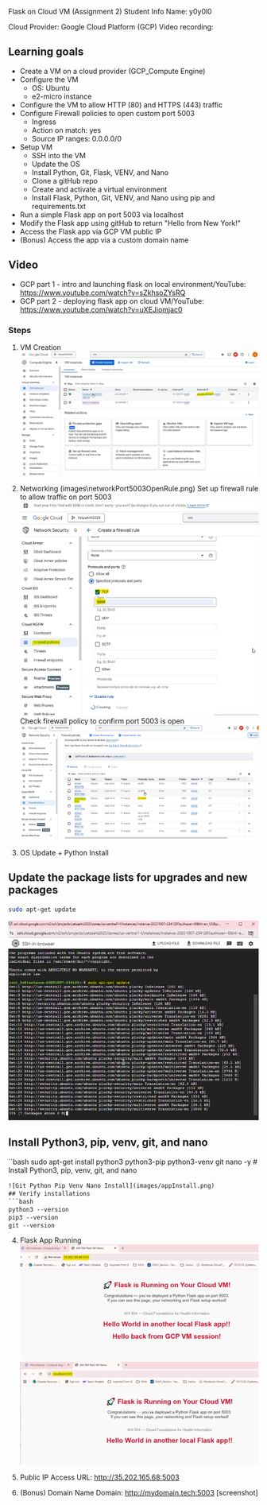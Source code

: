 Flask on Cloud VM (Assignment 2)
Student Info
Name: y0y0l0

Cloud Provider: Google Cloud Platform (GCP)
Video recording:

## Learning goals
- Create a VM on a cloud provider (GCP_Compute Engine)
- Configure the VM 
    - OS: Ubuntu
    - e2-micro instance
- Configure the VM to allow HTTP (80) and HTTPS (443) traffic
- Configure Firewall policies to open custom port 5003
    - Ingress
    - Action on match: yes
    - Source IP ranges: 0.0.0.0/0
- Setup VM
    - SSH into the VM
    - Update the OS
    - Install Python, Git, Flask, VENV, and Nano
    - Clone a gitHub repo
    - Create and activate a virtual environment
    - Install Flask, Python, Git, VENV, and Nano using pip and requirements.txt
- Run a simple Flask app on port 5003 via localhost
- Modify the Flask app using gitHub to return "Hello from New York!"
- Access the Flask app via GCP VM public IP
- (Bonus) Access the app via a custom domain name

## Video
- GCP part 1 - intro and launching flask on local environment/YouTube: <https://www.youtube.com/watch?v=sZkhsoZYsRQ>
- GCP part 2 - deploying flask app on cloud VM/YouTube: <https://www.youtube.com/watch?v=uXEJiomjac0>
### Steps
1. VM Creation
![Screenshot of VM Creation](images/vmCreation.png)

2. Networking (images\networkPort5003OpenRule.png)
Set up firewall rule to allow traffic on port 5003
![Networking (Port 5003 Open)](images/networkPort5003OpenRule.png)
Check firewall policy to confirm port 5003 is open
![Firewall Policy (Port 5003 Open)](images/firewallPort5003OpenRule.png)
3. OS Update + Python Install
## Update the package lists for upgrades and new packages
```bash
sudo apt-get update
```
![OS Update](images/osUpdate.png)
## Install Python3, pip, venv, git, and nano
``bash
sudo apt-get install python3 python3-pip python3-venv git nano -y  # Install Python3, pip, venv, git, and nano
```
![Git Python Pip Venv Nano Install](images/appInstall.png)
## Verify installations
```bash
python3 --version
pip3 --version
git --version
```
4. Flask App Running
![Flask App Running on Public IP Access](images/publicIP.png)
![Flask App Running on localhost IP Access](images/localhostIP.png)

5. Public IP Access
URL: http://35.202.165.68:5003



6. (Bonus) Domain Name
Domain: http://mydomain.tech:5003
[screenshot]